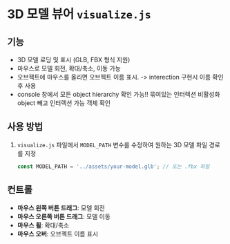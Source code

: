 # 3D 모델 뷰어 `visualize.js`
## 기능

- 3D 모델 로딩 및 표시 (GLB, FBX 형식 지원)
- 마우스로 모델 회전, 확대/축소, 이동 가능
- 오브젝트에 마우스를 올리면 오브젝트 이름 표시. -> interection 구현시 이름 확인 후 사용
- console 창에서 모든 object hierarchy 확인 가능!! 묶여있는 인터렉션 비활성화 object 빼고 인터렉션 가능 객체 확인

## 사용 방법

1. `visualize.js` 파일에서 `MODEL_PATH` 변수를 수정하여 원하는 3D 모델 파일 경로를 지정
   ```javascript
   const MODEL_PATH = '../assets/your-model.glb'; // 또는 .fbx 파일
   ```

## 컨트롤

- **마우스 왼쪽 버튼 드래그**: 모델 회전
- **마우스 오른쪽 버튼 드래그**: 모델 이동
- **마우스 휠**: 확대/축소
- **마우스 오버**: 오브젝트 이름 표시
